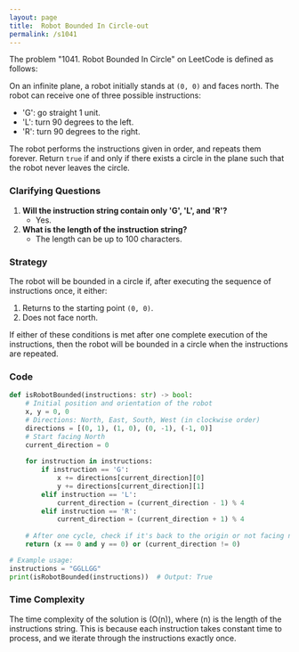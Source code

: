 ```yaml
---
layout: page
title:  Robot Bounded In Circle-out
permalink: /s1041
---
```

The problem "1041. Robot Bounded In Circle" on LeetCode is defined as follows:

On an infinite plane, a robot initially stands at `(0, 0)` and faces north. The robot can receive one of three possible instructions:

- 'G': go straight 1 unit.
- 'L': turn 90 degrees to the left.
- 'R': turn 90 degrees to the right.

The robot performs the instructions given in order, and repeats them forever. Return `true` if and only if there exists a circle in the plane such that the robot never leaves the circle.

### Clarifying Questions
1. **Will the instruction string contain only 'G', 'L', and 'R'?**
   - Yes.
2. **What is the length of the instruction string?**
   - The length can be up to 100 characters.

### Strategy
The robot will be bounded in a circle if, after executing the sequence of instructions once, it either:
1. Returns to the starting point `(0, 0)`.
2. Does not face north.

If either of these conditions is met after one complete execution of the instructions, then the robot will be bounded in a circle when the instructions are repeated.

### Code
```python
def isRobotBounded(instructions: str) -> bool:
    # Initial position and orientation of the robot
    x, y = 0, 0
    # Directions: North, East, South, West (in clockwise order)
    directions = [(0, 1), (1, 0), (0, -1), (-1, 0)]
    # Start facing North
    current_direction = 0
    
    for instruction in instructions:
        if instruction == 'G':
            x += directions[current_direction][0]
            y += directions[current_direction][1]
        elif instruction == 'L':
            current_direction = (current_direction - 1) % 4
        elif instruction == 'R':
            current_direction = (current_direction + 1) % 4
    
    # After one cycle, check if it's back to the origin or not facing north
    return (x == 0 and y == 0) or (current_direction != 0)

# Example usage:
instructions = "GGLLGG"
print(isRobotBounded(instructions))  # Output: True
```

### Time Complexity
The time complexity of the solution is \(O(n)\), where \(n\) is the length of the instructions string. This is because each instruction takes constant time to process, and we iterate through the instructions exactly once.